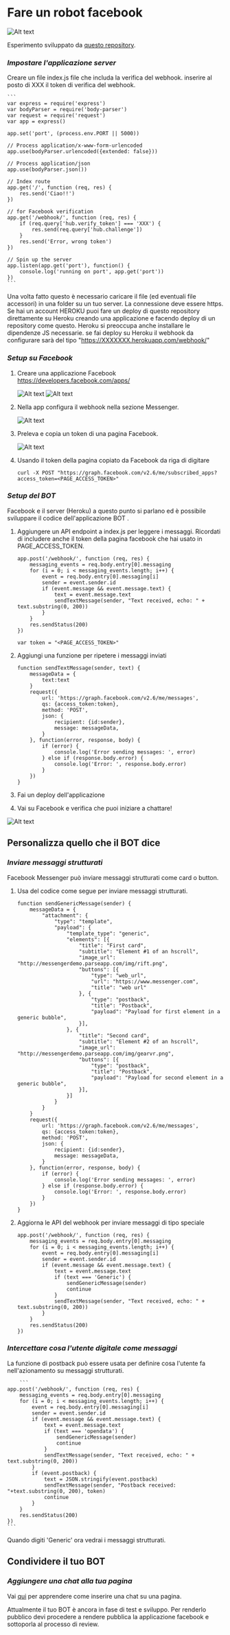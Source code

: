 # Fare un robot facebook

![Alt text](/demo/Demo.gif)

Esperimento sviluppato da [questo repository](https://github.com/jw84/messenger-bot-tutorial).

### *Impostare l'applicazione server*

Creare un file index.js file che includa la verifica del webhook. inserire al posto di XXX il token di verifica del webhook.

    ```
    var express = require('express')
    var bodyParser = require('body-parser')
    var request = require('request')
    var app = express()

    app.set('port', (process.env.PORT || 5000))

    // Process application/x-www-form-urlencoded
    app.use(bodyParser.urlencoded({extended: false}))

    // Process application/json
    app.use(bodyParser.json())

    // Index route
    app.get('/', function (req, res) {
    	res.send('Ciao!!')
    })

    // for Facebook verification
    app.get('/webhook/', function (req, res) {
    	if (req.query['hub.verify_token'] === 'XXX') {
    		res.send(req.query['hub.challenge'])
    	}
    	res.send('Error, wrong token')
    })

    // Spin up the server
    app.listen(app.get('port'), function() {
    	console.log('running on port', app.get('port'))
    })
    ```

Una volta fatto questo è necessario caricare il file (ed eventuali file accessori) in una folder su un tuo server. La connessione deve essere https. Se hai un account HEROKU puoi fare un deploy di questo repository direttamente su Heroku creando una applicazione e facendo deploy di un repository come questo. Heroku si preoccupa anche installare le dipendenze JS necessarie. se fai deploy su Heroku il webhook da configurare sarà del tipo "https://XXXXXXX.herokuapp.com/webhook/"


### *Setup su Facebook*

1. Creare una applicazione Facebook https://developers.facebook.com/apps/

    ![Alt text](/demo/shot1.jpg)
    ![Alt text](/demo/4.png)

2. Nella app configura il webhook nella sezione Messenger. 

    ![Alt text](/demo/shot3.jpg)

3. Preleva e copia un token di una pagina Facebook. 

    ![Alt text](/demo/2.png)

4. Usando il token della pagina copiato da Facebook da riga di digitare

    ```
    curl -X POST "https://graph.facebook.com/v2.6/me/subscribed_apps?access_token=<PAGE_ACCESS_TOKEN>"
    ```

### *Setup del BOT*

Facebook e il server (Heroku) a questo punto si parlano ed è possibile sviluppare il codice dell'applicazione BOT .

1. Aggiungere un API endpoint a index.js per leggere i messaggi. Ricordati di includere anche il token della pagina facebook che hai usato in PAGE_ACCESS_TOKEN. 

    ```
    app.post('/webhook/', function (req, res) {
	    messaging_events = req.body.entry[0].messaging
	    for (i = 0; i < messaging_events.length; i++) {
		    event = req.body.entry[0].messaging[i]
		    sender = event.sender.id
		    if (event.message && event.message.text) {
			    text = event.message.text
			    sendTextMessage(sender, "Text received, echo: " + text.substring(0, 200))
		    }
	    }
	    res.sendStatus(200)
    })

    var token = "<PAGE_ACCESS_TOKEN>"
    ```

2. Aggiungi una funzione per ripetere i messaggi inviati

    ```
    function sendTextMessage(sender, text) {
	    messageData = {
		    text:text
	    }
	    request({
		    url: 'https://graph.facebook.com/v2.6/me/messages',
		    qs: {access_token:token},
		    method: 'POST',
    		json: {
			    recipient: {id:sender},
    			message: messageData,
    		}
    	}, function(error, response, body) {
    		if (error) {
			    console.log('Error sending messages: ', error)
    		} else if (response.body.error) {
			    console.log('Error: ', response.body.error)
		    }
	    })
    }
    ```

3. Fai un deploy dell'applicazione

4. Vai su Facebook e verifica che puoi iniziare a chattare!

![Alt text](/demo/5.png)

## Personalizza quello che il BOT dice

### *Inviare messaggi strutturati*

Facebook Messenger può inviare messaggi strutturati come card o button. 

1. Usa del codice come segue per inviare messaggi strutturati.

    ```
    function sendGenericMessage(sender) {
	    messageData = {
		    "attachment": {
			    "type": "template",
			    "payload": {
    				"template_type": "generic",
				    "elements": [{
    					"title": "First card",
					    "subtitle": "Element #1 of an hscroll",
					    "image_url": "http://messengerdemo.parseapp.com/img/rift.png",
					    "buttons": [{
						    "type": "web_url",
						    "url": "https://www.messenger.com",
						    "title": "web url"
					    }, {
						    "type": "postback",
						    "title": "Postback",
						    "payload": "Payload for first element in a generic bubble",
					    }],
				    }, {
					    "title": "Second card",
					    "subtitle": "Element #2 of an hscroll",
					    "image_url": "http://messengerdemo.parseapp.com/img/gearvr.png",
					    "buttons": [{
						    "type": "postback",
						    "title": "Postback",
						    "payload": "Payload for second element in a generic bubble",
					    }],
				    }]
			    }
		    }
	    }
	    request({
		    url: 'https://graph.facebook.com/v2.6/me/messages',
		    qs: {access_token:token},
		    method: 'POST',
		    json: {
			    recipient: {id:sender},
			    message: messageData,
		    }
	    }, function(error, response, body) {
		    if (error) {
			    console.log('Error sending messages: ', error)
		    } else if (response.body.error) {
			    console.log('Error: ', response.body.error)
		    }
	    })
    }
    ```

2. Aggiorna le API del webhook per inviare messaggi di tipo speciale

    ```
    app.post('/webhook/', function (req, res) {
	    messaging_events = req.body.entry[0].messaging
	    for (i = 0; i < messaging_events.length; i++) {
		    event = req.body.entry[0].messaging[i]
		    sender = event.sender.id
		    if (event.message && event.message.text) {
			    text = event.message.text
			    if (text === 'Generic') {
				    sendGenericMessage(sender)
			    	continue
			    }
			    sendTextMessage(sender, "Text received, echo: " + text.substring(0, 200))
		    }
	    }
	    res.sendStatus(200)
    })
    ```

### *Intercettare cosa l'utente digitale come messaggi*

La funzione di postback può essere usata per definire cosa l'utente fa nell'azionamento su messaggi strutturati.

		```
    app.post('/webhook/', function (req, res) {
	    messaging_events = req.body.entry[0].messaging
	    for (i = 0; i < messaging_events.length; i++) {
		    event = req.body.entry[0].messaging[i]
		    sender = event.sender.id
		    if (event.message && event.message.text) {
			    text = event.message.text
			    if (text === 'opendata') {
				    sendGenericMessage(sender)
				    continue
			    }
			    sendTextMessage(sender, "Text received, echo: " + text.substring(0, 200))
		    }
		    if (event.postback) {
			    text = JSON.stringify(event.postback)
			    sendTextMessage(sender, "Postback received: "+text.substring(0, 200), token)
			    continue
		    }
	    }
	    res.sendStatus(200)
    })
    ```


Quando digiti 'Generic' ora vedrai i messaggi strutturati.

## Condividere il tuo BOT

### *Aggiungere una chat alla tua pagina*

Vai [qui](https://developers.facebook.com/docs/messenger-platform/plugin-reference) per apprendere come inserire una chat su una pagina.

Attualmente il tuo BOT è ancora in fase di test e sviluppo. Per renderlo pubblico devi procedere a rendere pubblica la applicazione facebook e sottoporla al processo di review.

